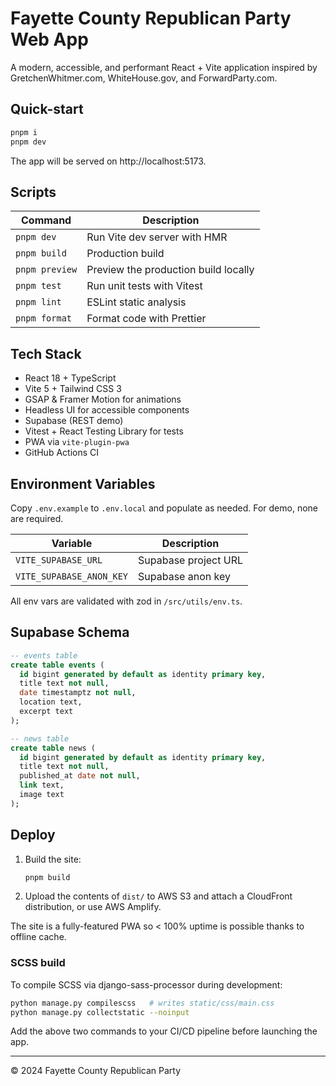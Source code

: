 # Fayette County Republican Party Web App

A modern, accessible, and performant React + Vite application inspired by GretchenWhitmer.com, WhiteHouse.gov, and ForwardParty.com.

## Quick-start

```bash
pnpm i
pnpm dev
```

The app will be served on http://localhost:5173.

## Scripts

| Command       | Description                           |
| ------------- | ------------------------------------- |
| `pnpm dev`    | Run Vite dev server with HMR          |
| `pnpm build`  | Production build                      |
| `pnpm preview`| Preview the production build locally  |
| `pnpm test`   | Run unit tests with Vitest            |
| `pnpm lint`   | ESLint static analysis                |
| `pnpm format` | Format code with Prettier             |

## Tech Stack

* React 18 + TypeScript
* Vite 5 + Tailwind CSS 3
* GSAP & Framer Motion for animations
* Headless UI for accessible components
* Supabase (REST demo)
* Vitest + React Testing Library for tests
* PWA via `vite-plugin-pwa`
* GitHub Actions CI

## Environment Variables

Copy `.env.example` to `.env.local` and populate as needed. For demo, none are required.

| Variable | Description |
|----------|-------------|
| `VITE_SUPABASE_URL` | Supabase project URL |
| `VITE_SUPABASE_ANON_KEY` | Supabase anon key |

All env vars are validated with zod in `/src/utils/env.ts`.

## Supabase Schema

```sql
-- events table
create table events (
  id bigint generated by default as identity primary key,
  title text not null,
  date timestamptz not null,
  location text,
  excerpt text
);

-- news table
create table news (
  id bigint generated by default as identity primary key,
  title text not null,
  published_at date not null,
  link text,
  image text
);
```

## Deploy

1. Build the site:
   ```bash
   pnpm build
   ```
2. Upload the contents of `dist/` to AWS S3 and attach a CloudFront distribution, or use AWS Amplify.

The site is a fully-featured PWA so < 100% uptime is possible thanks to offline cache.

### SCSS build

To compile SCSS via django-sass-processor during development:
```bash
python manage.py compilescss   # writes static/css/main.css
python manage.py collectstatic --noinput
```
Add the above two commands to your CI/CD pipeline before launching the app.

---
© 2024 Fayette County Republican Party

